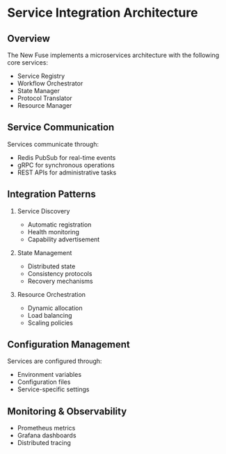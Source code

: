 # Service Integration Architecture

## Overview
The New Fuse implements a microservices architecture with the following core services:
- Service Registry
- Workflow Orchestrator
- State Manager
- Protocol Translator
- Resource Manager

## Service Communication
Services communicate through:
- Redis PubSub for real-time events
- gRPC for synchronous operations
- REST APIs for administrative tasks

## Integration Patterns
1. Service Discovery
   - Automatic registration
   - Health monitoring
   - Capability advertisement

2. State Management
   - Distributed state
   - Consistency protocols
   - Recovery mechanisms

3. Resource Orchestration
   - Dynamic allocation
   - Load balancing
   - Scaling policies

## Configuration Management
Services are configured through:
- Environment variables
- Configuration files
- Service-specific settings

## Monitoring & Observability
- Prometheus metrics
- Grafana dashboards
- Distributed tracing